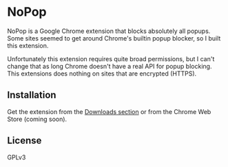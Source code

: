 # NoPop #

NoPop is a Google Chrome extension that blocks absolutely all popups. Some sites seemed to get around Chrome's builtin popup blocker, so I built this extension.

Unfortunately this extension requires quite broad permissions, but I can't change that as long Chrome doesn't have a real API for popup blocking. This extensions does nothing on sites that are encrypted (HTTPS).

## Installation ##

Get the extension from the [Downloads section](https://github.com/JannesMeyer/NoPop/downloads) or from the Chrome Web Store (coming soon).

## License ##

GPLv3